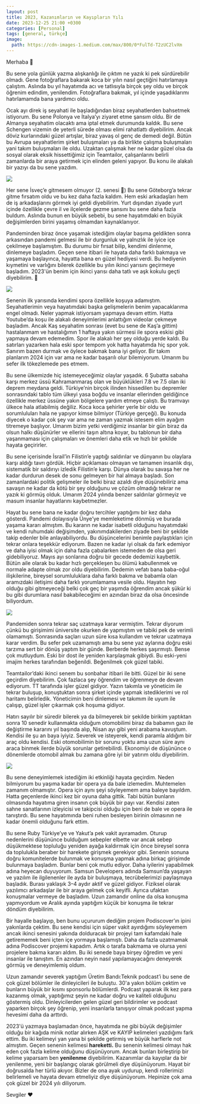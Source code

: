 ```yaml
---
layout: post
title: 2023, Kazanımların ve Kayıpların Yılı
date: 2023-12-25 21:00 +0300
categories: [Personal]
tags: [general, türkçe]
image:
  path: https://cdn-images-1.medium.com/max/800/0*FulTd-T2zUC2lvXm
---
```

Merhaba 👋

Bu sene yola günlük yazma alışkanlığı ile çıktım ne yazık ki pek sürdürebilir olmadı. Gene fotoğraflara bakarak koca bir yılın nasıl geçtiğini hatırlamaya çalıştım. Aslında bu yıl hayatımda acı ve tatlısıyla birçok şey oldu ve birçok öğrenim edindim, yenilendim. Fotoğraflara bakmak, yıl içinde yaşadıklarımı hatırlamamda bana yardımcı oldu.

Ocak ayı direk iş seyahati ile başladığından biraz seyahatlerden bahsetmek istiyorum. Bu sene Polonya ve İtalya’yı ziyaret etme şansım oldu. Bir de Almanya seyahatim olacaktı ama iptal etmek durumunda kaldık. Bu sene Schengen vizemin de yeterli sürede olması elimi rahatlattı diyebilirim. Ancak döviz kurlarındaki güzel artışlar, biraz yavaş ol genç de demedi değil. Bütün bu Avrupa seyahatlerim şirket buluşmaları ya da birlikte çalışma buluşmaları yani takım buluşmaları ile oldu. Uzaktan çalışmak her ne kadar güzel olsa da sosyal olarak eksik hissettiğimiz için Teamtailor, çalışanlarını belirli zamanlarda bir araya getirmek için elinden geleni yapıyor. Bu konu ile alakalı bir yazıyı da bu sene yazdım.


![](https://cdn-images-1.medium.com/max/800/1*jDKoFLL_9XRepJnOlYoO7w.jpeg)

Her sene İsveç’e gitmesem olmuyor (2. senesi 🤪) Bu sene Göteborg’a tekrar gitme fırsatım oldu ve bu kez daha fazla kaldım. Hem eski arkadaşları hem de iş arkadaşlarını görmek iyi geldi diyebilirim. Yurt dışından ziyade yurt içinde özellikle çevre il ve ilçelerde gezme şansını bu sene daha fazla buldum. Aslında bunun en büyük sebebi, bu sene hayatımdaki en büyük değişimlerden birini yaşamış olmamdan kaynaklanıyor.

Pandeminden biraz önce yaşamak istediğim olaylar başıma geldikten sonra arkasından pandemi gelmesi ile bir durgunluk ve yalnızlık ile iyice içe çekilmeye başlamıştım. Bu durumu bir fırsat bilip, kendimi dinlenme, dinlemeye başladım. Geçen sene itibari ile hayata daha farklı bakmaya ve yaşamaya başlayınca, hayatta bana en güzel hediyesi verdi. Bu hediyenin kıymetini ve varlığını bilerek özellikle bu yılın ikinci yarısını geçirmeye başladım. 2023'ün benim için ikinci yarısı daha tatlı ve aşk kokulu geçti diyebilirim. 🌸

![](https://cdn-images-1.medium.com/max/800/1*v6_HX5f52iE2XqrhBJ9pmQ.jpeg)

Senenin ilk yarısında kendimi spora özellikle koşuya adamıştım. Seyahatlerimin veya hayatımdaki başka gelişmelerin benim yapacaklarıma engel olmadı. Neler yapmak istiyorsam yapmaya devam ettim. Hatta Youtube’da koşu ile alakalı deneyimlerimi anlattığım videolar çekmeye başladım. Ancak Kaş seyahatim sonrası (evet bu sene de Kaş’a gittim) hastalanmam ve hastalığımın 1 haftaya yakın sürmesi ile spora eskisi gibi yapmaya devam edemedim. Spor ile alakalı her şey olduğu yerde kaldı. Bu satırları yazarken hala eski spor tempom yok hatta hayatımda hiç spor yok. Sanırım bazen durmak ve öylece bakmak bana iyi geliyor. Bir takım planlarım 2024 için var ama ne kadar başarılı olur bilemiyorum. Umarım bu sefer ilk tökezlemede pes etmem.

Bu sene ülkemizde hiç istemeyeceğimiz olaylar yaşadık. 6 Şubatta sabaha karşı merkez üssü Kahramanmaraş olan ve büyüklükleri 7.8 ve 7.5 olan iki deprem meydana geldi. Türkiye’nin birçok ilinden hissedilen bu depremler sonrasındaki tablo tüm ülkeyi yasa boğdu ve insanlar ellerinden geldiğince özellikle merkez üssüne yakın bölgelere yardım etmeye çalıştı. Bu tramvayı ülkece hala atlabilmiş değiliz. Koca koca şehirler yerle bir oldu ve sorumluluları hala ne yapıyor kimse bilmiyor (Türkiye gerçeği). Bu konuda diyecek o kadar çok şey var ama ne zaman yazmak istesem elim ayağım titremeye başlıyor. Umarım bizim yetki verdiğimiz insanlar bir gün biraz da olsun halkı düşünürler ve ellerini taşın altına koyar, bu tablonun bir daha yaşanmaması için çalışmaları ve önemleri daha etik ve hızlı bir şekilde hayata geçirirler.

Bu sene içerisinde İsrail’in Filistin’e yaptığı saldırılar ve dünyanın bu olaylara karşı aldığı tavrı gördük. Hiçbir açıklaması olmayan ve tamamen insanlık dışı, sistematik bir saldırıyı izledik Filistin’e karşı. Dünya olarak bu savaşa her ne kadar durdurun desek de sonu gelmeyen bir hal almaya başladı. Son zamanlardaki politik gelişmeler ile belki biraz azaldı diye düşünebiliriz ama savaşın ne kadar da kötü bir şey olduğunu ve çözüm olmadığı tekrar ne yazık ki görmüş olduk. Umarım 2024 yılında benzer saldırılar görmeyiz ve masum insanlar hayatlarını kaybetmezler.

Hayat bu sene bana ne kadar doğru tercihler yaptığımı bir kez daha gösterdi. Pandemi dolayısıyla Ünye’ye memleketime dönmüş ve burada yaşama kararı almıştım. Bu kararın ne kadar isabetli olduğunu hayatımdaki ve kendi ruhumdaki değişimden, yakınımdakilerden ziyade beni bir şekilde takip edenler bile anlayabiliyordu. Bu düşüncelerini benimle paylaştıkları için tekrar onlara teşekkür ediyorum. Bazen ne kadar iyi olsak da fark edemiyor ve daha iyisi olmak için daha fazla çabalarken istemeden de olsa geri gidebiliyoruz. Mayıs ayı sonlarına doğru bir gecede dedemizi kaybettik. Bütün aile olarak bu kadar hızlı gerçekleşen bu ölümü kabullenmek ve normale adapte olmak zor oldu diyebilirim. Dedemin vefatı bana baba-oğul ilişkilerine, bireysel sorumluluklara daha farklı bakma ve babamla olan aramızdaki iletişimi daha farklı yorumlamama vesile oldu. Hayatın hep olduğu gibi gitmeyeceği belki çok geç bir yaşımda öğrendim ancak şükür ki bu gibi durumlara nasıl bakabileceğimi en azından biraz da olsa öncesinde biliyordum.

![](https://cdn-images-1.medium.com/max/800/1*ARmWjjRTqDpPICULjPMD4g.jpeg)

Pandemiden sonra tekrar saç uzatmaya karar vermiştim. Tekrar diyorum çünkü bu girişimimi üniversite okurken de yapmıştım ve tabiki pek de verimli olamamıştı. Sonrasında saçları uzun süre kısa kullandım ve tekrar uzatmaya karar verdim. Bu sefer pek uzamamıştı ama bu sene yaz aylarına doğru eski tarzıma sert bir dönüş yaptım bir günde. Berberde herkes şaşırmıştı. Bense çok mutluydum. Eski bir dost ile yeniden karşılaşmak gibiydi. Bu eski-yeni imajim herkes tarafından beğenildi. Beğenilmek çok güzel tabiki.

Teamtailor’daki ikinci senem bu sonbahar itibari ile bitti. Güzel bir iki sene geçirdim diyebilirim. Çok fazlaca şey öğrendim ve öğrenmeye de devam ediyorum. TT tarafında işler güzel gidiyor. Yazın takımla ve yöneticim ile tekrar buluşup, konuştuktan sonra şirket içinde yapmak istediklerimi ve rol haritamı belirledik. Yöneticimin beni dinlemesi ve takımım ile uyum ile çalışıp, güzel işler çıkarmak çok hoşuma gidiyor.

Hatırı sayılır bir süredir bilerek ya da bilmeyerek bir şekilde birikim yaptıktan sonra 10 senedir kullanmakta olduğum otomobilimi biraz da babamın gazı ile değiştirme kararını yıl başında alıp, Nisan ayı gibi yeni arabama kavuştum. Kendisi ile şu an baya iyiyiz. Severek ve isteyerek, kendi paramla aldığım bir araç oldu kendisi. Eski otomobilimin bir sorunu yoktu ama uzun süre aynı araca binmek ilerde büyük sorunlar getirebilirdi. Ekonomiyi de düşününce o dönemlerde otomobil almak bu zamana göre iyi bir yatırım oldu diyebilirim.

![](https://cdn-images-1.medium.com/max/800/1*rFDV4Nl0nk-kQefNoqOVAA.jpeg)

Bu sene deneyimlemek istediğim iki etkinliği hayata geçirdim. Neden bilmiyorum bu yaşıma kadar bir opera ya da bale izlemedim. Muhtemelen zamanım olmamıştır. Opera için aynı şeyi söyleyemem ama baleye bayıldım. Hatta geçenlerde ikinci kez bir oyuna daha gittik. Tabi bütün bunların olmasında hayatıma giren insanın çok büyük bir payı var. Kendisi zaten sahne sanatlarının izleyicisi ve takipcisi olduğu için beni de bale ve opera ile tanıştırdı. Bu sene hayatımında beni ruhen besleyen birinin olmasının ne kadar önemli olduğunu fark ettim.

Bu sene Ruby Türkiye’ye ve Yakut’a pek vakit ayıramadım. Oturup nedenlerini düşününce bulduğum sebepler elbette var ancak sebep düşükmektese topluluğu yeniden ayağa kaldırmak için önce bireysel sonra da toplulukla beraber bir harekete girişmek gerekiyor gibi. Senenin sonuna doğru komunitelerde bulunmak ve konuşma yapmak adına birkaç girişimde bulunmaya başladım. Bunlar beni çok mutlu ediyor. Daha iyilerini yapabilmek adına heyecan duyuyorum. Samsun Developers adında Samsun’da yaşayan ve yazılım ile ilgilenenler ile ayda bir buluşmaya, tecrübelerimizi paylaşmaya başladık. Burası yaklaşık 3–4 aydır aktif ve güzel gidiyor. Fiziksel olarak yazılımcı arkadaşlar ile bir araya gelmek çok keyifli. Ayrıca ufaktan konuşmalar vermeye de başladım. Uzun zamandır online da olsa konuşma yapmıyordum ve Aralık ayında yaptığım küçük bir konuşma ile tekrar döndüm diyebilirim.

Bir hayalle başlayıp, ben bunu uçururum dediğim projem Podiscover’ın ipini yakınlarda çektim. Bu sene kendisi için süper vakit ayırdığımı söyleyemem ancak ikinci senesini yakında dolduracak bir projeyi tam kafamdaki hale getirememek beni içten içe yormaya başlamıştı. Daha da fazla uzatmamak adına Podiscover projemi kapadım. Artık o tarafa bakmama ve olursa yeni projelere bakma kararı aldım. Bu iki senede baya birşey öğredim ve yeni insanlar ile tanıştım. En azından neyin nasıl yapılamayacağını deneyerek görmüş ve deneyimlemiş oldum.

Uzun zamandır severek yaptığım Üretim Bandı:Teknik podcast’i bu sene de çok güzel bölümler ile dinleyicileri ile buluştu. 30'a yakın bölüm çektim ve bunların büyük bir kısmı sponsorlu bölümlerdi. Podcast yaparak ilk kez para kazanmış olmak, yaptığımız şeyin ne kadar doğru ve kaliteli olduğunu göstermiş oldu. Dinleyicilerden gelen güzel geri bildirimler ve podcast yaparken birçok şey öğrenip, yeni insanlarla tanışıyor olmak podcast yapma hevesimi daha da arttırdı.

2023'ü yazmaya başlamadan önce, hayatımda ne gibi büyük değişimler olduğu bir kağıda minik notlar alırken AŞK ve KAYIP kelimeleri yazdığımı fark ettim. Bu iki kelimeyi yan yana bi şekilde getirmiş ve büyük harflerle not almıştım. Geçen senenin kelimesi **hareketti.** Bu senenin kelimesi olmayı hak eden çok fazla kelime olduğunu düşünüyorum. Ancak bunları birleştirip bir kelime yaparsam ben **yenilenme** diyebilirim. Kazanımlar da kayıplar da bir yenilenme, yeni bir başlangıç olarak görülmeli diye düşünüyorum. Hayat bir doğrusalda her türlü akıyor. Bizler de ona ayak uydurup, kendi rollerimizi belirlemeli ve hayata devam etmeliyiz diye düşünüyorum. Hepinize çok ama çok güzel bir 2024 yılı diliyorum.

Sevgiler ❤️
